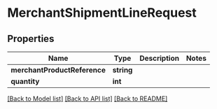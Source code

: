 # MerchantShipmentLineRequest

## Properties
Name | Type | Description | Notes
------------ | ------------- | ------------- | -------------
**merchantProductReference** | **string** |  | 
**quantity** | **int** |  | 

[[Back to Model list]](../README.md#documentation-for-models) [[Back to API list]](../README.md#documentation-for-api-endpoints) [[Back to README]](../README.md)


